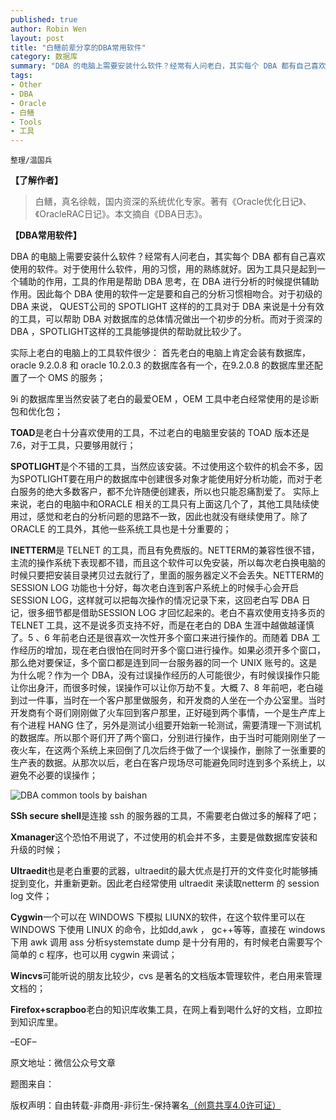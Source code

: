 ```yaml
---
published: true
author: Robin Wen
layout: post
title: "白鳝前辈分享的DBA常用软件"
category: 数据库
summary: "DBA 的电脑上需要安装什么软件？经常有人问老白，其实每个 DBA 都有自己喜欢使用的软件。对于使用什么软件，用的习惯，用的熟练就好。因为工具只是起到一个辅助的作用，工具的作用是帮助 DBA 思考，在 DBA 进行分析的时候提供辅助作用。因此每个 DBA 使用的软件一定是要和自己的分析习惯相吻合。对于初级的 DBA 来说， QUEST公司的 SPOTLIGHT 这样的的工具对于 DBA 来说是十分有效的工具，可以帮助 DBA 对数据库的总体情况做出一个初步的分析。而对于资深的 DBA ，SPOTLIGHT这样的工具能够提供的帮助就比较少了。"
tags: 
- Other
- DBA
- Oracle
- 白鳝
- Tools
- 工具
---
```


`整理/温国兵`
      
**【了解作者】**

> 白鳝，真名徐戟，国内资深的系统优化专家。著有《Oracle优化日记》、《OracleRAC日记》。本文摘自《DBA日志》。

**【DBA常用软件】**

DBA 的电脑上需要安装什么软件？经常有人问老白，其实每个 DBA 都有自己喜欢使用的软件。对于使用什么软件，用的习惯，用的熟练就好。因为工具只是起到一个辅助的作用，工具的作用是帮助 DBA 思考，在 DBA 进行分析的时候提供辅助作用。因此每个 DBA 使用的软件一定是要和自己的分析习惯相吻合。对于初级的 DBA 来说， QUEST公司的 SPOTLIGHT 这样的的工具对于 DBA 来说是十分有效的工具，可以帮助 DBA 对数据库的总体情况做出一个初步的分析。而对于资深的 DBA ，SPOTLIGHT这样的工具能够提供的帮助就比较少了。

实际上老白的电脑上的工具软件很少：
首先老白的电脑上肯定会装有数据库，oracle  9.2.0.8 和 oracle  10.2.0.3 的数据库各有一个，在9.2.0.8 的数据库里还配置了一个 OMS 的服务；

9i 的数据库里当然安装了老白的最爱OEM ，OEM 工具中老白经常使用的是诊断包和优化包；

**TOAD**是老白十分喜欢使用的工具，不过老白的电脑里安装的 TOAD 版本还是 7.6，对于工具，只要够用就行；

**SPOTLIGHT**是个不错的工具，当然应该安装。不过使用这个软件的机会不多，因为SPOTLIGHT要在用户的数据库中创建很多对象才能使用好分析功能，而对于老白服务的绝大多数客户，都不允许随便创建表，所以也只能忍痛割爱了。
实际上来说，老白的电脑中和ORACLE 相关的工具只有上面这几个了，其他工具陆续使用过，感觉和老白的分析问题的思路不一致，因此也就没有继续使用了。除了ORACLE 的工具外，其他一些系统工具也是十分重要的；

**lNETTERM**是 TELNET 的工具，而且有免费版的。NETTERM的兼容性很不错，主流的操作系统下表现都不错，而且这个软件可以免安装，所以每次老白换电脑的时候只要把安装目录拷贝过去就行了，里面的服务器定义不会丢失。NETTERM的 SESSION LOG 功能也十分好，每次老白连到客户系统上的时候手心会开启SESSION LOG，这样就可以把每次操作的情况记录下来，这回老白写 DBA 日记，很多细节都是借助SESSION LOG 才回忆起来的。老白不喜欢使用支持多页的TELNET 工具，这不是说多页支持不好，而是在老白的 DBA 生涯中越做越谨慎了。5 、6 年前老白还是很喜欢一次性开多个窗口来进行操作的。而随着 DBA 工作经历的增加，现在老白很怕在同时开多个窗口进行操作。如果必须开多个窗口，那么绝对要保证，多个窗口都是连到同一台服务器的同一个 UNIX 账号的。这是为什么呢？作为一个 DBA，没有过误操作经历的人可能很少，有时候误操作只能让你出身汗，而很多时候，误操作可以让你万劫不复。大概 7、8 年前吧，老白碰到过一件事，当时在一个客户那里做服务，和开发商的人坐在一个办公室里。当时开发商有个哥们刚刚做了火车回到客户那里，正好碰到两个事情，一个是生产库上有个进程 HANG 住了，另外是测试小组要开始新一轮测试，需要清理一下测试机的数据库。所以那个哥们开了两个窗口，分别进行操作，由于当时可能刚刚坐了一夜火车，在这两个系统上来回倒了几次后终于做了一个误操作，删除了一张重要的生产表的数据。从那次以后，老白在客户现场尽可能避免同时连到多个系统上，以避免不必要的误操作；

![DBA common tools by baishan](http://i.imgur.com/lkqPTDC.jpg)

**SSh secure shell**是连接 ssh 的服务器的工具，不需要老白做过多的解释了吧；

**Xmanager**这个恐怕不用说了，不过使用的机会并不多，主要是做数据库安装和升级的时候；

**Ultraedit**也是老白重要的武器，ultraedit的最大优点是打开的文件变化时能够捕捉到变化，并重新更新。因此老白经常使用 ultraedit 来读取netterm 的 session log 文件；

**Cygwin**一个可以在 WINDOWS 下模拟 LIUNX的软件，在这个软件里可以在 WINDOWS 下使用 LINUX 的命令，比如dd,awk ， gc++等等，直接在 windows 下用 awk 调用 ass 分析systemstate dump 是十分有用的，有时候老白需要写个简单的 c 程序，也可以用 cygwin 来调试；

**Wincvs**可能听说的朋友比较少，cvs 是著名的文档版本管理软件，老白用来管理文档的；

**Firefox+scrapboo**老白的知识库收集工具，在网上看到喝什么好的文档，立即拉到知识库里。

–EOF–

原文地址：微信公众号文章

题图来自：<a href="http://www.carolynhampe.com/253671/3313623/work/common-tools-commencement-show-branding" target="_blank"><img src="http://i.imgur.com/klUhMnG.png" title="" height="16px" width="16px" border="0" alt="" /></a>

版权声明：自由转载-非商用-非衍生-保持署名<a href="http://creativecommons.org/licenses/by-nc-nd/4.0/deed.zh" target="_blank">（创意共享4.0许可证）</a>
